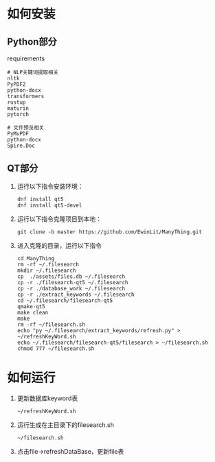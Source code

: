 # 如何安装

## Python部分

requirements

```
# NLP关键词提取相关
nltk
PyPDF2
python-docx
transformers
rustup
maturin
pytorch

# 文件预览相关
PyMuPDF
python-docx
Spire.Doc
```

## QT部分

1. 运行以下指令安装环境：
   
   ```
   dnf install qt5
   dnf install qt5-devel
   ```

2. 运行以下指令克隆项目到本地：
   
   ```
   git clone -b master https://github.com/EwinLit/ManyThing.git
   ```

3. 进入克隆的目录，运行以下指令
   
   ```
   cd ManyThing
   rm -rf ~/.filesearch
   mkdir ~/.filesearch
   cp  ./assets/files.db ~/.filesearch
   cp -r ./filesearch-qt5 ~/.filesearch
   cp -r ./database_work ~/.filesearch
   cp -r ./extract_keywords ~/.filesearch
   cd ~/.filesearch/filesearch-qt5
   qmake-qt5
   make clean
   make
   rm -rf ~/filesearch.sh
   echo "py ~/.filesearch/extract_keywords/refresh.py" > ~/refreshKeyWord.sh
   echo ~/.filesearch/filesearch-qt5/filesearch > ~/filesearch.sh
   chmod 777 ~/filesearch.sh
   ```

# 如何运行

1. 更新数据库keyword表
   
   ```
   ~/refreshKeyWord.sh
   ```

2. 运行生成在主目录下的filesearch.sh
   
   ```
   ~/filesearch.sh
   ```

3. 点击file->refreshDataBase，更新file表
